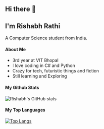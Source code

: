 ## Hi there 👋

## I'm Rishabh Rathi

A Computer Science student from India. 

#### About Me
- 3rd year at VIT Bhopal
- I love coding in C# and Python
- Crazy for tech, futuristic things and fiction
- Still learning and Exploring


#### My Github Stats
![Rishabh's GitHub stats](https://github-readme-stats.vercel.app/api?username=RishabhRathi-Dev&show_icons=true&theme=algolia)

#### My Top Languages
[![Top Langs](https://github-readme-stats.vercel.app/api/top-langs/?username=RishabhRAthi-Dev&layout=compact)](https://github.com/RishabhRathi-Dev/github-readme-stats)

